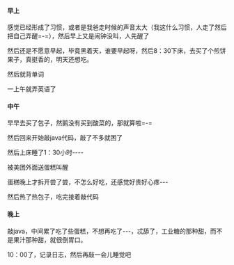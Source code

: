 #### 早上

感觉已经形成了习惯，或者是我爸走时候的声音太大（我这什么习惯，人走了然后把自己弄醒=-=），然后早上又是闹钟没叫，人先醒了

然后还是不愿意早起，毕竟黑着天，谁要早起呀，然后8：30下床，去买了个煎饼果子，真挺香的，明天还想吃。

然后就背单词

一上午就弄英语了

#### 中午

早早去买了包子，然鹅没有买到酸菜的，那就算啦=-=

然后回来开始敲java代码，敲了不多就困了

然后上床睡了1：30小时----

被美团外面送蛋糕叫醒

蛋糕晚上才拆开尝了尝，不怎么好吃，还感觉好贵好心疼---

然后热了热包子，吃完接着敲代码

#### 晚上

敲java，中间累了吃了些蛋糕，不想再吃了---，忒舔了，工业糖的那种甜，而不是果汁那种甜，就很倒胃口。

10：00了，记录日志，然后再敲一会儿睡觉吧